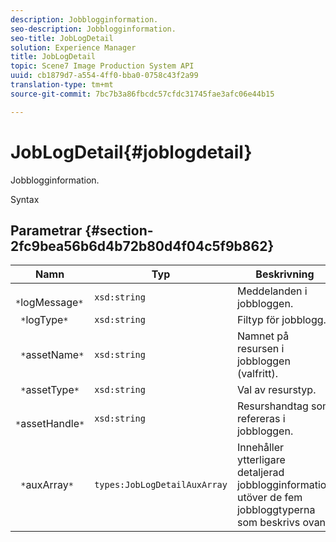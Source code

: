 ```yaml
---
description: Jobblogginformation.
seo-description: Jobblogginformation.
seo-title: JobLogDetail
solution: Experience Manager
title: JobLogDetail
topic: Scene7 Image Production System API
uuid: cb1879d7-a554-4ff0-bba0-0758c43f2a99
translation-type: tm+mt
source-git-commit: 7bc7b3a86fbcdc57cfdc31745fae3afc06e44b15

---
```



# JobLogDetail{#joblogdetail}

Jobblogginformation.

Syntax

## Parametrar {#section-2fc9bea56b6d4b72b80d4f04c5f9b862}

| Namn | Typ | Beskrivning |
|---|---|---|
| ` *`logMessage`*` | `xsd:string` | Meddelanden i jobbloggen. |
| ` *`logType`*` | `xsd:string` | Filtyp för jobblogg. |
| ` *`assetName`*` | `xsd:string` | Namnet på resursen i jobbloggen (valfritt). |
| ` *`assetType`*` | `xsd:string` | Val av resurstyp. |
| ` *`assetHandle`*` | `xsd:string` | Resurshandtag som refereras i jobbloggen. |
| ` *`auxArray`*` | `types:JobLogDetailAuxArray` | Innehåller ytterligare detaljerad jobblogginformation utöver de fem jobbloggtyperna som beskrivs ovan. |

